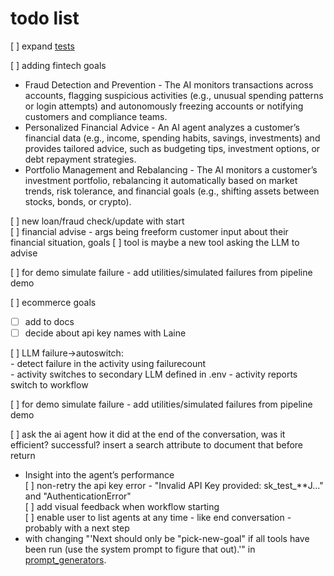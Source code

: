 # todo list
[ ] expand [tests](./tests/agent_goal_workflow_test.py)<br />

[ ] adding fintech goals <br />
- Fraud Detection and Prevention - The AI monitors transactions across accounts, flagging suspicious activities (e.g., unusual spending patterns or login attempts) and autonomously freezing accounts or notifying customers and compliance teams.<br />
- Personalized Financial Advice - An AI agent analyzes a customer’s financial data (e.g., income, spending habits, savings, investments) and provides tailored advice, such as budgeting tips, investment options, or debt repayment strategies.<br />
- Portfolio Management and Rebalancing - The AI monitors a customer’s investment portfolio, rebalancing it automatically based on market trends, risk tolerance, and financial goals (e.g., shifting assets between stocks, bonds, or crypto).<br />

[ ] new loan/fraud check/update with start <br />
[ ] financial advise - args being freeform customer input about their financial situation, goals
    [ ] tool is maybe a new tool asking the LLM to advise

[ ] for demo simulate failure  - add utilities/simulated failures from pipeline demo <br />

[ ] ecommerce goals <br />
- [ ] add to docs <br />
- [ ] decide about api key names with Laine <br />

[ ] LLM failure->autoswitch: <br />
    - detect failure in the activity using failurecount <br />
    - activity switches to secondary LLM defined in .env
    - activity reports switch to workflow

[ ] for demo simulate failure  - add utilities/simulated failures from pipeline demo <br />

[ ] ask the ai agent how it did at the end of the conversation, was it efficient? successful? insert a search attribute to document that before return <br />
- Insight into the agent’s performance <br />
[ ] non-retry the api key error - "Invalid API Key provided: sk_test_**J..." and "AuthenticationError" <br />
[ ] add visual feedback when workflow starting <br />
[ ] enable user to list agents at any time - like end conversation - probably with a next step<br />
 - with changing "'Next should only be "pick-new-goal" if all tools have been run (use the system prompt to figure that out).'" in [prompt_generators](./prompts/agent_prompt_generators.py).